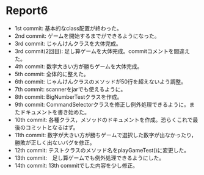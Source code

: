 # Report6
- 1st commit: 基本的なclass配置が終わった。
- 2nd commit: ゲームを開始するまでができるようになった。
- 3rd commit: じゃんけんクラスを大体完成。
- 3rd commit(2回目): 足し算ゲームを大体完成。commitコメントを間違えた。
- 4th commit: 数字大きい方が勝ちゲームを大体完成。
- 5th commit: 全体的に整えた。
- 6th commit: じゃんけんクラスのメソッドが50行を超えないよう調整。
- 7th commit: scannerをjarでも使えるように。
- 8th commit: BigNumberTestクラスを作成。
- 9th commit: CommandSelectorクラスを修正し例外処理できるように。またドキュメントを書き始めた。
- 10th commit: 各種クラス，メソッドのドキュメントを作成。恐らくこれで最後のコミットとなるはず。
- 11th commit: 数字が大きい方が勝ちゲームで選択した数字が出なかったり，勝敗が正しく出ないバグを修正。
- 12th commit: テストクラスのメソッド名をplayGameTest()に変更した。
- 13th commit:　足し算ゲームでも例外処理できるようにした。
- 14th commit: 13th commitでした内容を少し修正。
